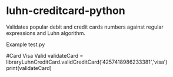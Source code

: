 # luhn-creditcard-python
Validates popular debit and credit cards numbers against regular expressions and Luhn algorithm.


Example test.py

#Card Visa Valid
validateCard = libraryLuhnCreditCard.validCreditCard('4257418986233381','visa')
print(validateCard)
